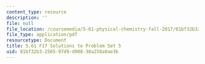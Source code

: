 ```yaml
---
content_type: resource
description: ''
file: null
file_location: /coursemedia/5-61-physical-chemistry-fall-2017/81bf32b3256597d9d90838a258a0ae3b_MIT5_61F17_pset5_soln.pdf
file_type: application/pdf
resourcetype: Document
title: 5.61 F17 Solutions to Problem Set 5
uid: 81bf32b3-2565-97d9-d908-38a258a0ae3b
---
```

